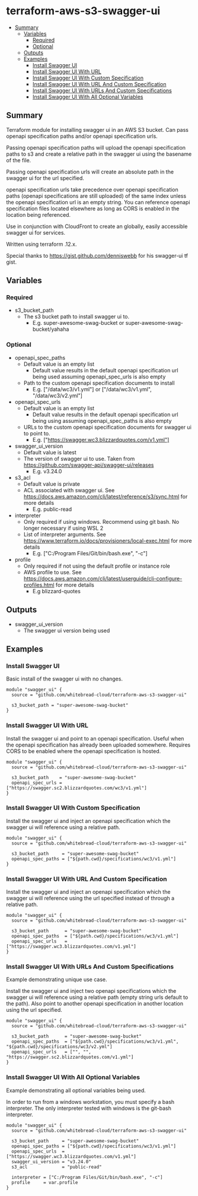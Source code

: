 # terraform-aws-s3-swagger-ui

- [Summary](#summary)
  - [Variables](#variables)
    - [Required](#required)
    - [Optional](#optional)
  - [Outputs](#outputs)
  - [Examples](#examples)
    - [Install Swagger UI](#install-swagger-ui)
    - [Install Swagger UI With URL](#install-swagger-ui-with-url)
    - [Install Swagger UI With Custom Specification](#install-swagger-ui-with-custom-specification)
    - [Install Swagger UI With URL And Custom Specification](#install-swagger-ui-with-url-and-custom-specification)
    - [Install Swagger UI With URLs And Custom Specifications](#install-swagger-ui-with-urls-and-custom-specifications)
    - [Install Swagger UI With All Optional Variables](#install-swagger-ui-with-all-optional-variables)

## Summary

Terraform module for installing swagger ui in an AWS S3 bucket.
Can pass openapi specification paths and/or openapi specification urls.

Passing openapi specification paths will upload the openapi specification paths
to s3 and create a relative path in the swagger ui using the basename of the file.

Passing openapi specification urls will create an absolute path in the
swagger ui for the url specified.

openapi specification urls take precedence over openapi specification paths
(openapi specifications are still uploaded) of the same index unless the openapi
specification url is an empty string.
You can reference openapi specification files located elsewhere as long as CORS
is enabled in the location being referenced.

Use in conjunction with CloudFront to create an globally, easily accessible swagger ui for services.

Written using terraform .12.x.

Special thanks to https://gist.github.com/denniswebb for his swagger-ui tf gist.

## Variables

### Required

- s3_bucket_path
  - The s3 bucket path to install swagger ui to.
    - E.g. super-awesome-swag-bucket or super-awesome-swag-bucket/yahaha

### Optional

- openapi_spec_paths
  - Default value is an empty list
    - Default value results in the default openapi specification url being used
      assuming openapi_spec_urls is also empty
  - Path to the custom openapi specification documents to install
    - E.g. ["/data/wc3/v1.yml"] or ["/data/wc3/v1.yml", "/data/wc3/v2.yml"]
- openapi_spec_urls
  - Default value is an empty list
    - Default value results in the default openapi specification url being using
      assuming openapi_spec_paths is also empty
  - URLs to the custom openapi specification documents for swagger ui to point to.
    - E.g. ["https://swagger.wc3.blizzardquotes.com/v1.yml"]
- swagger_ui_version
  - Default value is latest
  - The version of swagger ui to use. Taken from https://github.com/swagger-api/swagger-ui/releases
    - E.g. v3.24.0
- s3_acl
  - Default value is private
  - ACL associated with swagger ui. See https://docs.aws.amazon.com/cli/latest/reference/s3/sync.html for more details
    - E.g. public-read
- interpreter
  - Only required if using windows. Recommend using git bash. No longer necessary if using WSL 2
  - List of interpreter arguments. See https://www.terraform.io/docs/provisioners/local-exec.html for more details
    - E.g. ["C:/Program Files/Git/bin/bash.exe", "-c"]
- profile
  - Only required if not using the default profile or instance role
  - AWS profile to use. See https://docs.aws.amazon.com/cli/latest/userguide/cli-configure-profiles.html for more details
    - E.g blizzard-quotes

## Outputs

- swagger_ui_version
  - The swagger ui version being used

## Examples

### Install Swagger UI

Basic install of the swagger ui with no changes.

```
module "swagger_ui" {
  source = "github.com/whitebread-cloud/terraform-aws-s3-swagger-ui"

  s3_bucket_path = "super-awesome-swag-bucket"
}
```

### Install Swagger UI With URL

Install the swagger ui and point to an openapi specification.
Useful when the openapi specification has already been uploaded somewhere.
Requires CORS to be enabled where the openapi specification is hosted.

```
module "swagger_ui" {
  source = "github.com/whitebread-cloud/terraform-aws-s3-swagger-ui"

  s3_bucket_path    = "super-awesome-swag-bucket"
  openapi_spec_urls = ["https://swagger.sc2.blizzardquotes.com/wc3/v1.yml"]
}
```

### Install Swagger UI With Custom Specification

Install the swagger ui and inject an openapi specification
which the swagger ui will reference using a relative path.

```
module "swagger_ui" {
  source = "github.com/whitebread-cloud/terraform-aws-s3-swagger-ui"

  s3_bucket_path     = "super-awesome-swag-bucket"
  openapi_spec_paths = ["${path.cwd}/specifications/wc3/v1.yml"]
}
```

### Install Swagger UI With URL And Custom Specification

Install the swagger ui and inject an openapi specification which
the swagger ui will reference using the url specified instead of through
a relative path.

```
module "swagger_ui" {
  source = "github.com/whitebread-cloud/terraform-aws-s3-swagger-ui"

  s3_bucket_path      = "super-awesome-swag-bucket"
  openapi_spec_paths  = ["${path.cwd}/specifications/wc3/v1.yml"]
  openapi_spec_urls   = ["https://swagger.wc3.blizzardquotes.com/v1.yml"]
}
```

### Install Swagger UI With URLs And Custom Specifications

Example demonstrating unique use case.

Install the swagger ui and inject two openapi specifications which the
swagger ui will reference using a relative path
(empty string urls default to the path). Also point to another openapi
specification in another location using the url specified.

```
module "swagger_ui" {
  source = "github.com/whitebread-cloud/terraform-aws-s3-swagger-ui"

  s3_bucket_path      = "super-awesome-swag-bucket"
  openapi_spec_paths  = ["${path.cwd}/specifications/wc3/v1.yml", "${path.cwd}/specifications/wc3/v2.yml"]
  openapi_spec_urls   = ["", "", "https://swagger.sc2.blizzardquotes.com/v1.yml"]
}
```

### Install Swagger UI With All Optional Variables

Example demonstrating all optional variables being used.

In order to run from a windows workstation, you must specify a bash
interpreter. The only interpreter tested with windows is the git-bash interpreter.

```
module "swagger_ui" {
  source = "github.com/whitebread-cloud/terraform-aws-s3-swagger-ui"

  s3_bucket_path     = "super-awesome-swag-bucket"
  openapi_spec_paths = ["${path.cwd}/specifications/wc3/v1.yml"]
  openapi_spec_urls  = ["https://swagger.wc3.blizzardquotes.com/v1.yml"]
  swagger_ui_version = "v3.24.0"
  s3_acl             = "public-read"

  interpreter = ["C:/Program Files/Git/bin/bash.exe", "-c"]
  profile     = var.profile
}
```
